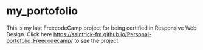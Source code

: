 # my_portofolio

This is my last FreecodeCamp project for being certified in Responsive Web Design. Click here https://saintrick-fm.github.io/Personal-portofolio_Freecodecamp/ to see the project
